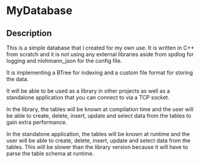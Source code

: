 # MyDatabase

## Description

This is a simple database that I created for my own use.
It is written in C++ from scratch and it is not using any external libraries aside from spdlog for logging and nlohmann_json for the config file.

It is implementing a BTree for indexing and a custom file format for storing the data.

It will be able to be used as a library in other projects as well as a standalone application that you can connect to via a TCP socket.

In the library, the tables will be known at compilation time and the user will be able to create, delete, insert, update and select data from the tables to gain extra performance.

In the standalone application, the tables will be known at runtime and the user will be able to create, delete, insert, update and select data from the tables. This will be slower than the library version because it will have to parse the table schema at runtime.
